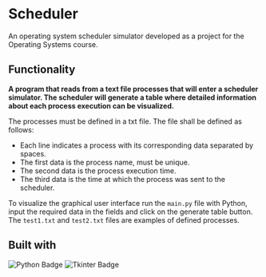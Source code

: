 # Scheduler
An operating system scheduler simulator developed as a project for the Operating Systems course.

## Functionality
**A program that reads from a text file processes that will enter a scheduler simulator. 
The scheduler will generate a table where detailed information about each process execution can be visualized.**

The processes must be defined in a txt file. The file shall be defined as follows:
- Each line indicates a process with its corresponding data separated by spaces.
- The first data is the process name, must be unique.
- The second data is the process execution time.
- The third data is the time at which the process was sent to the scheduler.

To visualize the graphical user interface run the ```main.py``` file with Python, input the required data in the fields and click on the generate table button.
The ```test1.txt``` and ```test2.txt``` files are examples of defined processes.

## Built with
![Python Badge](https://img.shields.io/badge/Python-3776AB?style=flat-square&logo=Python&logoColor=white)
![Tkinter Badge](https://img.shields.io/badge/Tkinter-FFD343?style=flat-square&logo=Python&logoColor=white)

